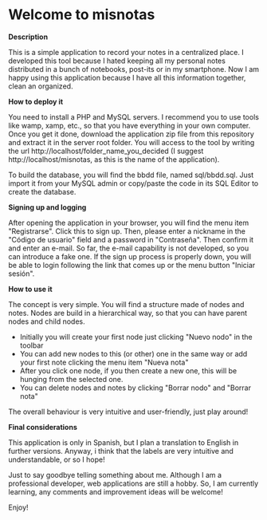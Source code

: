 # Welcome to misnotas


<b>Description</b>

This is a simple application to record your notes in a centralized place. I developed this tool because I hated keeping 
all my personal notes distributed in a bunch of notebooks, post-its or in my smartphone. Now I am happy using this application
because I have all this information together, clean an organized.

<b>How to deploy it</b>

You need to install a PHP and MySQL servers. I recommend you to use tools like wamp, xamp, etc., so that you have everything
in your own computer. 
Once you get it done, download the application zip file from this repository and extract it in the server root folder. You will access
to the tool by writing the url http://localhost/folder_name_you_decided (I suggest http://localhost/misnotas, as this is the name of the application).

To build the database, you will find the bbdd file, named sql/bbdd.sql. Just import it from your MySQL admin or copy/paste the code in 
its SQL Editor to create the database.

<b>Signing up and logging</b>

After opening the application in your browser, you will find the menu item "Registrarse". Click this to sign up.
Then, please enter a nickname in the "Código de usuario" field and a password in "Contraseña". Then confirm it and enter an e-mail. So far, 
the e-mail capability is not developed, so you can introduce a fake one.
If the sign up process is properly down, you will be able to login following the link that comes up or the menu button "Iniciar sesión".

<b>How to use it</b>

The concept is very simple. You will find a structure made of nodes and notes. Nodes are build in a hierarchical way, so that you can
have parent nodes and child nodes. 

* Initially you will create your first node just clicking "Nuevo nodo" in the toolbar
* You can add new nodes to this (or other) one in the same way or add your first note clicking the menu item "Nueva nota"
* After you click one node, if you then create a new one, this will be hunging from the selected one.
* You can delete nodes and notes by clicking "Borrar nodo" and "Borrar nota"

The overall behaviour is very intuitive and user-friendly, just play around!

<b>Final considerations</b>

This application is only in Spanish, but I plan a translation to English in further versions. Anyway, i think that the labels are very intuitive and understandable, or so I hope!

Just to say goodbye telling something about me. Although I am a professional developer, web applications are still a hobby. So, I am currently learning, any comments and improvement ideas will be welcome!

Enjoy!
